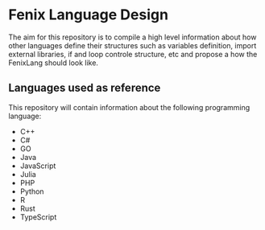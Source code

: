 # Fenix Language Design

The aim for this repository is to compile a high level information about how other
languages define their structures such as variables definition, import external libraries,
if and loop controle structure, etc and propose a how the FenixLang should look like.


## Languages used as reference

This repository will contain information about the following programming language:

- C++
- C#
- GO
- Java
- JavaScript
- Julia
- PHP
- Python
- R
- Rust
- TypeScript
